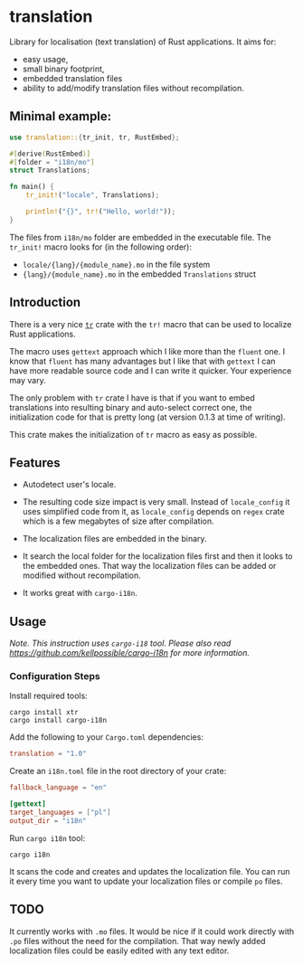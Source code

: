 # translation

Library for localisation (text translation) of Rust applications. It aims for:
- easy usage,
- small binary footprint,
- embedded translation files
- ability to add/modify translation files without recompilation.

## Minimal example:

```rust
use translation::{tr_init, tr, RustEmbed};

#[derive(RustEmbed)]
#[folder = "i18n/mo"]
struct Translations;

fn main() {
    tr_init!("locale", Translations);

    println!("{}", tr!("Hello, world!"));
}
```

The files from `i18n/mo` folder are embedded in the executable file. The `tr_init!` macro looks for (in the following order):
- `locale/{lang}/{module_name}.mo` in the file system
- `{lang}/{module_name}.mo` in the embedded `Translations` struct  

## Introduction

There is a very nice [`tr`](https://crates.io/crates/tr) crate with the `tr!` macro that can be used to localize Rust applications.

The macro uses `gettext` approach which I like more than the `fluent` one. I know that `fluent` has many advantages but I like that with `gettext` I can have more readable source code and I can write it quicker. Your experience may vary.

The only problem with `tr` crate I have is that if you want to embed translations into resulting binary and auto-select correct one, the initialization code for that is pretty long (at version 0.1.3 at time of writing).

This crate makes the initialization of `tr` macro as easy as possible.

## Features

- Autodetect user's locale.

- The resulting code size impact is very small. Instead of `locale_config` it uses simplified code from it, as `locale_config` depends on `regex` crate which is a few megabytes of size after compilation.

- The localization files are embedded in the binary.

- It search the local folder for the localization files first and then it looks to the embedded ones. That way the localization files can be added or modified without recompilation.

- It works great with `cargo-i18n`.

## Usage

_Note. This instruction uses `cargo-i18` tool. Please also read https://github.com/kellpossible/cargo-i18n for more information._ 

### Configuration Steps

Install required tools:

```shell script
cargo install xtr
cargo install cargo-i18n
```

Add the following to your `Cargo.toml` dependencies:

```toml
translation = "1.0"
```

Create an `i18n.toml` file in the root directory of your crate:
 
 ```toml
fallback_language = "en"

[gettext]
target_languages = ["pl"]
output_dir = "i18n"
```
 
Run `cargo i18n` tool:

```shell script
cargo i18n
``` 

It scans the code and creates and updates the localization file. You can run it every time you want to update your localization files or compile `po` files.

## TODO

It currently works with `.mo` files. It would be nice if it could work directly with `.po` files without the need for the compilation. That way newly added localization files could be easily edited with any text editor.  
